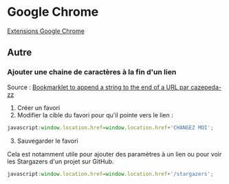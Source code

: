 # Google Chrome 

[Extensions Google Chrome](./ChromeExtensions.md)

## Autre

### Ajouter une chaine de caractères à la fin d'un lien 
Source : [Bookmarklet to append a string to the end of a URL par cazepeda-zz](https://gist.github.com/cazepeda-zz/3967172)

1. Créer un favori
2. Modifier la cible du favori pour qu'il pointe vers le lien : 
```javascript
javascript:window.location.href=window.location.href+'CHANGEZ MOI';
```
3. Sauvegarder le favori

Cela est notamment utile pour ajouter des paramètres à un lien ou pour voir les Stargazers d'un projet sur GitHub.
```javascript	
javascript:window.location.href=window.location.href+'/stargazers';
```